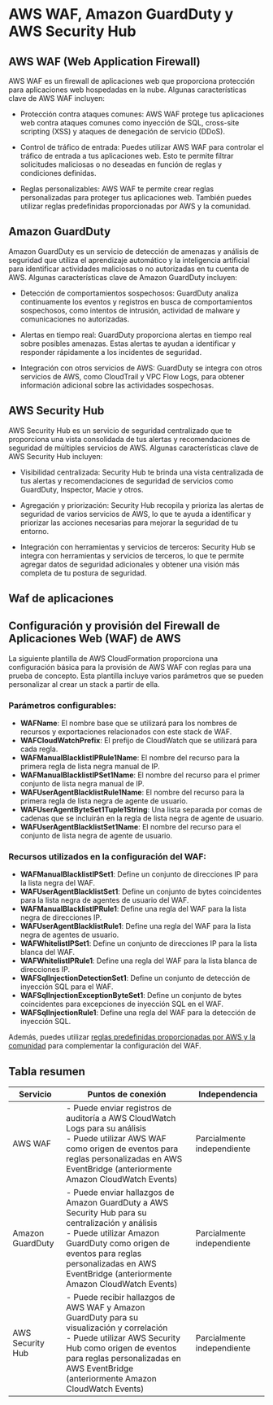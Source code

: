 # AWS WAF, Amazon GuardDuty y AWS Security Hub

## AWS WAF (Web Application Firewall)

AWS WAF es un firewall de aplicaciones web que proporciona protección para aplicaciones web hospedadas en la nube. Algunas características clave de AWS WAF incluyen:

- Protección contra ataques comunes: AWS WAF protege tus aplicaciones web contra ataques comunes como inyección de SQL, cross-site scripting (XSS) y ataques de denegación de servicio (DDoS).

- Control de tráfico de entrada: Puedes utilizar AWS WAF para controlar el tráfico de entrada a tus aplicaciones web. Esto te permite filtrar solicitudes maliciosas o no deseadas en función de reglas y condiciones definidas.

- Reglas personalizables: AWS WAF te permite crear reglas personalizadas para proteger tus aplicaciones web. También puedes utilizar reglas predefinidas proporcionadas por AWS y la comunidad.

## Amazon GuardDuty

Amazon GuardDuty es un servicio de detección de amenazas y análisis de seguridad que utiliza el aprendizaje automático y la inteligencia artificial para identificar actividades maliciosas o no autorizadas en tu cuenta de AWS. Algunas características clave de Amazon GuardDuty incluyen:

- Detección de comportamientos sospechosos: GuardDuty analiza continuamente los eventos y registros en busca de comportamientos sospechosos, como intentos de intrusión, actividad de malware y comunicaciones no autorizadas.

- Alertas en tiempo real: GuardDuty proporciona alertas en tiempo real sobre posibles amenazas. Estas alertas te ayudan a identificar y responder rápidamente a los incidentes de seguridad.

- Integración con otros servicios de AWS: GuardDuty se integra con otros servicios de AWS, como CloudTrail y VPC Flow Logs, para obtener información adicional sobre las actividades sospechosas.

## AWS Security Hub

AWS Security Hub es un servicio de seguridad centralizado que te proporciona una vista consolidada de tus alertas y recomendaciones de seguridad de múltiples servicios de AWS. Algunas características clave de AWS Security Hub incluyen:

- Visibilidad centralizada: Security Hub te brinda una vista centralizada de tus alertas y recomendaciones de seguridad de servicios como GuardDuty, Inspector, Macie y otros.

- Agregación y priorización: Security Hub recopila y prioriza las alertas de seguridad de varios servicios de AWS, lo que te ayuda a identificar y priorizar las acciones necesarias para mejorar la seguridad de tu entorno.

- Integración con herramientas y servicios de terceros: Security Hub se integra con herramientas y servicios de terceros, lo que te permite agregar datos de seguridad adicionales y obtener una visión más completa de tu postura de seguridad.

## Waf de aplicaciones
## Configuración y provisión del Firewall de Aplicaciones Web (WAF) de AWS

La siguiente plantilla de AWS CloudFormation proporciona una configuración básica para la provisión de AWS WAF con reglas para una prueba de concepto. Esta plantilla incluye varios parámetros que se pueden personalizar al crear un stack a partir de ella.

### Parámetros configurables:

- **WAFName**: El nombre base que se utilizará para los nombres de recursos y exportaciones relacionados con este stack de WAF.
- **WAFCloudWatchPrefix**: El prefijo de CloudWatch que se utilizará para cada regla.
- **WAFManualBlacklistIPRule1Name**: El nombre del recurso para la primera regla de lista negra manual de IP.
- **WAFManualBlacklistIPSet1Name**: El nombre del recurso para el primer conjunto de lista negra manual de IP.
- **WAFUserAgentBlacklistRule1Name**: El nombre del recurso para la primera regla de lista negra de agente de usuario.
- **WAFUserAgentByteSet1Tuple1String**: Una lista separada por comas de cadenas que se incluirán en la regla de lista negra de agente de usuario.
- **WAFUserAgentBlacklistSet1Name**: El nombre del recurso para el conjunto de lista negra de agente de usuario.

### Recursos utilizados en la configuración del WAF:

- **WAFManualBlacklistIPSet1**: Define un conjunto de direcciones IP para la lista negra del WAF.
- **WAFUserAgentBlacklistSet1**: Define un conjunto de bytes coincidentes para la lista negra de agentes de usuario del WAF.
- **WAFManualBlacklistIPRule1**: Define una regla del WAF para la lista negra de direcciones IP.
- **WAFUserAgentBlacklistRule1**: Define una regla del WAF para la lista negra de agentes de usuario.
- **WAFWhitelistIPSet1**: Define un conjunto de direcciones IP para la lista blanca del WAF.
- **WAFWhitelistIPRule1**: Define una regla del WAF para la lista blanca de direcciones IP.
- **WAFSqlInjectionDetectionSet1**: Define un conjunto de detección de inyección SQL para el WAF.
- **WAFSqlInjectionExceptionByteSet1**: Define un conjunto de bytes coincidentes para excepciones de inyección SQL en el WAF.
- **WAFSqlInjectionRule1**: Define una regla del WAF para la detección de inyección SQL.


Además, puedes utilizar [reglas predefinidas proporcionadas por AWS y la comunidad](https://docs.aws.amazon.com/waf/latest/developerguide/waf-rule-statement-type.html) para complementar la configuración del WAF.

## Tabla resumen

| Servicio         | Puntos de conexión                                                                                                                   | Independencia           |
|------------------|-------------------------------------------------------------------------------------------------------------------------------------|-------------------------|
| AWS WAF          | - Puede enviar registros de auditoría a AWS CloudWatch Logs para su análisis<br>- Puede utilizar AWS WAF como origen de eventos para reglas personalizadas en AWS EventBridge (anteriormente Amazon CloudWatch Events) | Parcialmente independiente |
| Amazon GuardDuty | - Puede enviar hallazgos de Amazon GuardDuty a AWS Security Hub para su centralización y análisis<br>- Puede utilizar Amazon GuardDuty como origen de eventos para reglas personalizadas en AWS EventBridge (anteriormente Amazon CloudWatch Events) | Parcialmente independiente |
| AWS Security Hub | - Puede recibir hallazgos de AWS WAF y Amazon GuardDuty para su visualización y correlación<br>- Puede utilizar AWS Security Hub como origen de eventos para reglas personalizadas en AWS EventBridge (anteriormente Amazon CloudWatch Events) | Parcialmente independiente |
